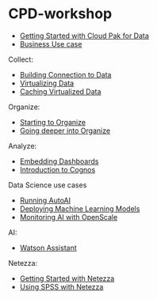 # CPD-workshop
 - [Getting Started with Cloud Pak for Data](labs/gettingstarted/getstarted.md)
 - [Business Use case](labs/usecase/usecase.md)
 
Collect:
 - [Building Connection to Data](labs/collect-connections/collect-connections.md)
 - [Virtualizing Data](labs/collect-virtualize/collect-virtualize.md)
 - [Caching Virtualized Data](labs/dv-caching/dv-caching.md)

Organize:
 - [Starting to Organize](labs/organize/organize.md)
 - [Going deeper into Organize](labs/organize-deeper/organize-deeper.md)

Analyze:
 - [Embedding Dashboards](labs/cde-embed/cde-embed.md)
 - [Introduction to Cognos](labs/cde-embed/cde-embed.md)

Data Science use cases
 - [Running AutoAI](labs/autoai/autoai.md)
 - [Deploying Machine Learning Models](labs/deploy/deploy.md)
 - [Monitoring AI with OpenScale](labs/monitor-ai/monitor-ai.md)

AI:
 - [Watson Assistant](labs/watson-assist/watson-assist.md)

Netezza:
 - [Getting Started with Netezza](labs/npsgetstarted/npsgetstarted.md)
 - [Using SPSS with Netezza](labs/spss-nps/spss-nps.md)
